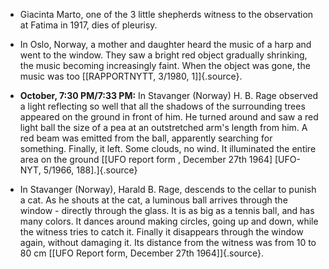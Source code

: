 ﻿

- Giacinta Marto, one of the 3 little shepherds witness to the observation at Fatima in 1917, dies of pleurisy.


- In Oslo, Norway, a mother and daughter heard the music of a harp and went to the window. They saw a bright red object gradually shrinking, the music becoming increasingly faint. When the object was gone, the music was too [\[RAPPORTNYTT, 3/1980, 1\]]{.source}.

-   **October, 7:30 PM/7:33 PM:** In Stavanger (Norway) H. B. Rage
    observed a light reflecting so well that all the shadows of the
    surrounding trees appeared on the ground in front of him. He
    turned around and saw a red light ball the size of a pea at an
    outstretched arm's length from him. A red beam was emitted from
    the ball, apparently searching for something. Finally, it left.
    Some clouds, no wind. It illuminated the entire area on the ground
    [\[UFO report form , December 27th 1964\] \[UFO-NYT, 5/1966,
    188\].]{.source}


- In Stavanger (Norway), Harald B. Rage, descends to the cellar to punish a cat. As he shouts at the cat, a luminous ball arrives through the window - directly through the glass. It is as big as a tennis ball, and has many colors. It dances around making circles, going up and down, while the witness tries to catch it. Finally it disappears through the window again, without damaging it. Its distance from the witness was from 10 to 80 cm [\[UFO Report form, December 27th 1964\]]{.source}.
